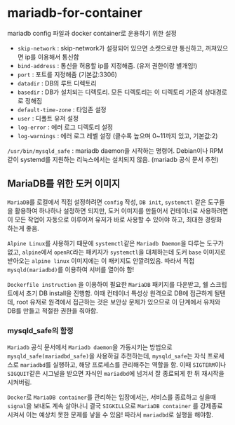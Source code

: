 # mariadb-for-container

mariadb config 파일과 docker container로 운용하기 위한 설정

- `skip-network` : skip-network가 설정되어 있으면 소켓으로만 통신하고, 꺼져있으면 ip를 이용해서 통신함
- `bind-address` : 통신을 허용할 ip를 지정해줌. (유저 권한이랑 별개임!)
- `port` : 포트를 지정해줌 (기본값:3306)
- `datadir` : DB의 루트 디렉토리
- `basedir` : DB가 설치되는 디렉토리. 모든 디렉토리는 이 디렉토리 기준의 상대경로로 정해짐
- `default-time-zone` : 타임존 설정
- `user` : 디폴트 유저 설정
- `log-error` : 에러 로그 디렉토리 설정
- `log-warnings` : 에러 로그 레벨 설정 (클수록 높으며 0~11까지 있고, 기본값:2)

`/usr/bin/mysqld_safe` : mariadb daemon을 시작하는 명령어. Debian이나 RPM같이 systemd를 지원하는 리눅스에서는 설치되지 않음. (mariadb 공식 문서 추천)

## MariaDB를 위한 도커 이미지

`MariaDB`를 로컬에서 직접 설정하려면 `config` 작성, `DB init`, `systemctl` 같은 도구들을 활용하여 하나하나 설정하면 되지만, 도커 이미지를 만들어서 컨테이너로 사용하려면 이 모든 작업이 자동으로 이루어져 유저가 바로 사용할 수 있어야 하고, 최대한 경량화 하는게 좋음.

`Alpine Linux`를 사용하기 때문에 `systemctl`같은 `Mariadb Daemon`을 다루는 도구가 없고, `alpine`에서 `openRC`라는 패키지가 `systemctl`을 대체하는데 도커 `base` 이미지로 받아오는 `alpine linux` 이미지에는 이 패키지도 안깔려있음. 따라서 직접 `mysqld(mariadbd)`를 이용하여 서버를 열어야 함! 

`Dockerfile instruction` 을 이용하여 필요한 `MariaDB` 패키지를 다운받고, 쉘 스크립트에서 초기 DB install을 진행함. 이때 컨테이너 특성상 원격으로 DB에 접근하게 될텐데, root 유저로 원격에서 접근하는 것은 보안상 문제가 있으므로 이 단계에서 유저와 DB를 만들고 적절한 권한을 줘아함.

### mysqld_safe의 함정

`Mariadb` 공식 문서에서 `Mariadb daemon`을 가동시키는 방법으로 `mysqld_safe(mariadbd_safe)`을 사용하길 추천하는데, `mysqld_safe`는 자식 프로세스로 `mariadbd`를 실행하고, 해당 프로세스를 관리해주는 역할을 함. 이때 `SIGTERM`이나 `SIGQUIT`같은 시그널을 받으면 자식인 `mariadbd`에 넘겨서 잘 종료되게 한 뒤 재시작을 시켜버림. 

`Docker`로 `MariaDB container`를 관리하는 입장에서는, 서비스를 종료하고 싶을때 `signal`을 보내도 계속 살아나니 결국 `SIGKILL`으로 `MariaDB container` 를 강제종료 시켜서 이는 예상치 못한 문제를 낳을 수 있음! 따라서 `mariadbd`로 실행을 해야함.